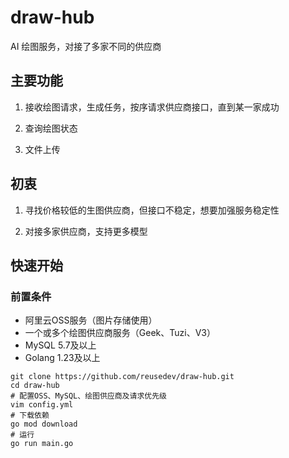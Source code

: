 # draw-hub
AI 绘图服务，对接了多家不同的供应商

## 主要功能
1. 接收绘图请求，生成任务，按序请求供应商接口，直到某一家成功

2. 查询绘图状态

3. 文件上传

## 初衷
1. 寻找价格较低的生图供应商，但接口不稳定，想要加强服务稳定性
    
2. 对接多家供应商，支持更多模型

## 快速开始
### 前置条件
- 阿里云OSS服务（图片存储使用）
- 一个或多个绘图供应商服务（Geek、Tuzi、V3）
- MySQL 5.7及以上
- Golang 1.23及以上
   
```shell
git clone https://github.com/reusedev/draw-hub.git
cd draw-hub
# 配置OSS、MySQL、绘图供应商及请求优先级
vim config.yml
# 下载依赖
go mod download
# 运行
go run main.go
```
